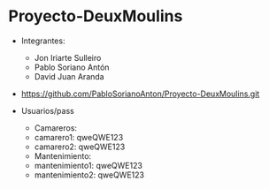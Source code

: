 # Proyecto-DeuxMoulins
- Integrantes:
	- Jon Iriarte Sulleiro
	- Pablo Soriano Antón
	- David Juan Aranda 
- https://github.com/PabloSorianoAnton/Proyecto-DeuxMoulins.git

- Usuarios/pass
	- Camareros:
	- camarero1: qweQWE123
	- camarero2: qweQWE123
	- Mantenimiento:
	- mantenimiento1: qweQWE123
	- mantenimiento2: qweQWE123


